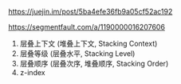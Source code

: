 https://juejin.im/post/5ba4efe36fb9a05cf52ac192

https://segmentfault.com/a/1190000016207606


1. 层叠上下文 (堆叠上下文, Stacking Context)
2. 层叠等级 (层叠水平, Stacking Level)
3. 层叠顺序 (层叠次序, 堆叠顺序, Stacking Order)
4. z-index
